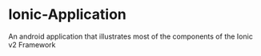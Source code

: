 # Ionic-Application
An android application that illustrates most of the components of the Ionic v2 Framework
